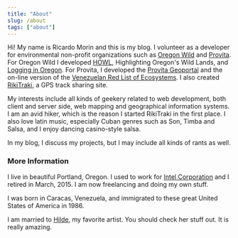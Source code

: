 ```yaml
---
title: "About"
slug: /about
tags: ["about"]
---
```


Hi! My name is Ricardo Morin and this is my blog. I volunteer as a developer for environmental non-profit organizations such as [Oregon Wild](https://oregonwild.org/) and [Provita](https://www.provita.org.ve/). For Oregon Wild I developed [HOWL](https://oregonhowl.org), Highlighting Oregon's Wild Lands, and [Logging in Oregon](https://logging.oregonhowl.org/). For Provita, I developed the [Provita Geoportal](https://geoportal.provita.org.ve/en/) and the on-line version of the [Venezuelan Red List of Ecosystems](https://ecosistemasamenazados.org/  ). I also created [RikiTraki](https://www.rikitraki.com), a GPS track sharing site.

My interests include all kinds of geekery related to web development, both client and server side, web mapping and geographical information systems. I am an avid hiker, which is the reason I started RikiTraki in the first place. I also love latin music, especially Cuban genres such as Son, Timba and Salsa, and I enjoy dancing casino-style salsa.

In my blog, I discuss my projects, but I may include all kinds of rants as well.

### More Information

I live in beautiful Portland, Oregon. I used to work for [Intel Corporation](http://intel.com) and I retired in March, 2015. I am now freelancing and doing my own stuff.

I was born in Caracas, Venezuela, and immigrated to these great United States of America in 1986.

I am married to [Hilde](http://www.hildemorin.com), my favorite artist. You should check her stuff out. It is really amazing.

